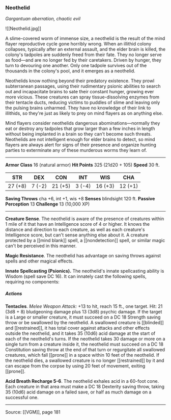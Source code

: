 ### Neothelid
_Gargantuan aberration, chaotic evil_

![[Neothelid.jpg]]

A slime-covered worm of immense size, a neothelid is the result of the mind flayer reproductive cycle gone horribly wrong. When an illithid colony collapses, typically after an external assault, and the elder brain is killed, the colony's tadpoles are suddenly freed from their fate. They no longer serve as food—and are no longer fed by their caretakers. Driven by hunger, they turn to devouring one another. Only one tadpole survives out of the thousands in the colony's pool, and it emerges as a neothelid.

Neothelids know nothing beyond their predatory existence. They prowl subterranean passages, using their rudimentary psionic abilities to search out and incapacitate brains to sate their constant hunger, growing ever more vicious. These creatures can spray tissue-dissolving enzymes from their tentacle ducts, reducing victims to puddles of slime and leaving only the pulsing brains unharmed. They have no knowledge of their link to illithids, so they're just as likely to prey on mind flayers as on anything else.

Mind flayers consider neothelids dangerous abominations—normally they eat or destroy any tadpoles that grow larger than a few inches in length without being implanted in a brain so they can't become such threats. Neothelids are not intelligent enough for elder brains to detect, so mind flayers are always alert for signs of their presence and organize hunting parties to exterminate any of these murderous worms they learn of.



---

**Armor Class** 16 (natural armor)
**Hit Points** 325 (21d20 + 105)
**Speed** 30 ft.

| STR     | DEX     | CON     | INT     | WIS     | CHA     |
|---------|---------|---------|---------|---------|---------|
| 27 (+8) | 7 (-2) | 21 (+5) | 3 (-4) | 16 (+3) | 12 (+1) |

**Saving Throws** cha +6, int +1, wis +8
**Senses** blindsight 120 ft.
**Passive Perception** 13
**Challenge** 13 (10,000 XP)

---

**Creature Sense**. The neothelid is aware of the presence of creatures within 1 mile of it that have an Intelligence score of 4 or higher. It knows the distance and direction to each creature, as well as each creature's Intelligence score, but can't sense anything else about it. A creature protected by a [[mind blank]] spell, a [[nondetection]] spell, or similar magic can't be perceived in this manner.

**Magic Resistance**. The neothelid has advantage on saving throws against spells and other magical effects.

**Innate Spellcasting (Psionics).** The neothelid's innate spellcasting ability is Wisdom (spell save DC 16). It can innately cast the following spells, requiring no components:

##### Actions
**Tentacles**. _Melee Weapon Attack:_ +13 to hit, reach 15 ft., one target. Hit: 21 (3d8 + 8) bludgeoning damage plus 13 (3d8) psychic damage. If the target is a Large or smaller creature, it must succeed on a DC 18 Strength saving throw or be swallowed by the neothelid. A swallowed creature is [[blinded]] and [[restrained]], it has total cover against attacks and other effects outside the neothelid, and it takes 35 (10d6) acid damage at the start of each of the neothelid's turns. If the neothelid takes 30 damage or more on a single turn from a creature inside it, the neothelid must succeed on a DC 18 Constitution saving throw at the end of that turn or regurgitate all swallowed creatures, which fall [[prone]] in a space within 10 feet of the neothelid. If the neothelid dies, a swallowed creature is no longer [[restrained]] by it and can escape from the corpse by using 20 feet of movement, exiting [[prone]].

**Acid Breath Recharge 5-6**. The neothelid exhales acid in a 60-foot cone. Each creature in that area must make a DC 18 Dexterity saving throw, taking 35 (10d6) acid damage on a failed save, or half as much damage on a successful one.


---

Source: [[VGM]], page 181